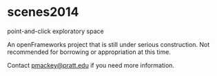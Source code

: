 scenes2014
==========

point-and-click exploratory space 

An openFrameworks project that is still under serious construction.
Not recommended for borrowing or appropriation at this time.

Contact pmackey@pratt.edu if you need more information.
